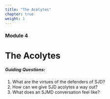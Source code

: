 ```yaml
---
title: "The Acolytes"
chapter: true
weight: 1
---
```

### Module 4
# The Acolytes

##### Guiding Questions:

1. What are the virtues of the defenders of SJD?
2. How can we give SJD acolytes a way out?
3. What does an SJMD conversation feel like?
